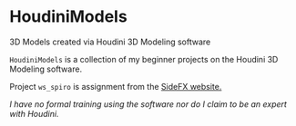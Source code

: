 # HoudiniModels
3D Models created via Houdini 3D Modeling software

``HoudiniModels`` is a collection of my beginner projects on the Houdini 3D Modeling software. 

Project ``ws_spiro`` is assignment from the [SideFX website.](https://www.sidefx.com/index.php?option=com_content&task=view&id=2961&Itemid=410)

_I have no formal training using the software nor do I claim to be an expert with Houdini._
